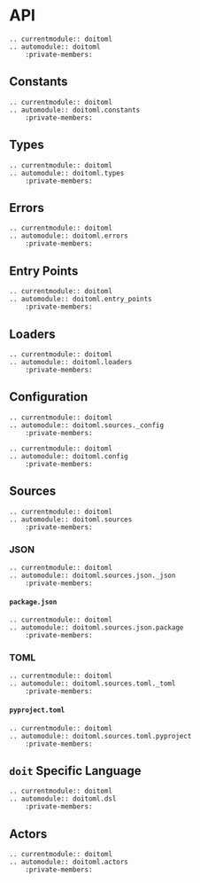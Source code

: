 # API


```{eval-rst}
.. currentmodule:: doitoml
.. automodule:: doitoml
    :private-members:
```

## Constants

```{eval-rst}
.. currentmodule:: doitoml
.. automodule:: doitoml.constants
    :private-members:
```

## Types

```{eval-rst}
.. currentmodule:: doitoml
.. automodule:: doitoml.types
    :private-members:
```

## Errors

```{eval-rst}
.. currentmodule:: doitoml
.. automodule:: doitoml.errors
    :private-members:
```

## Entry Points

```{eval-rst}
.. currentmodule:: doitoml
.. automodule:: doitoml.entry_points
    :private-members:
```

## Loaders

```{eval-rst}
.. currentmodule:: doitoml
.. automodule:: doitoml.loaders
    :private-members:
```

## Configuration

```{eval-rst}
.. currentmodule:: doitoml
.. automodule:: doitoml.sources._config
    :private-members:
```

```{eval-rst}
.. currentmodule:: doitoml
.. automodule:: doitoml.config
    :private-members:
```

## Sources

```{eval-rst}
.. currentmodule:: doitoml
.. automodule:: doitoml.sources
    :private-members:
```

### JSON

```{eval-rst}
.. currentmodule:: doitoml
.. automodule:: doitoml.sources.json._json
    :private-members:
```

#### `package.json`

```{eval-rst}
.. currentmodule:: doitoml
.. automodule:: doitoml.sources.json.package
    :private-members:
```

### TOML

```{eval-rst}
.. currentmodule:: doitoml
.. automodule:: doitoml.sources.toml._toml
    :private-members:
```

#### `pyproject.toml`

```{eval-rst}
.. currentmodule:: doitoml
.. automodule:: doitoml.sources.toml.pyproject
    :private-members:
```

## `doit` Specific Language

```{eval-rst}
.. currentmodule:: doitoml
.. automodule:: doitoml.dsl
    :private-members:
```

## Actors

```{eval-rst}
.. currentmodule:: doitoml
.. automodule:: doitoml.actors
    :private-members:
```
